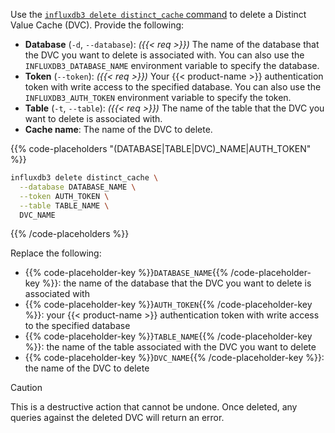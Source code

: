 
Use the [`influxdb3 delete distinct_cache` command](/influxdb3/version/reference/cli/influxdb3/delete/distinct_cache/)
to delete a Distinct Value Cache (DVC). Provide the following:

- **Database** (`-d`, `--database`): _({{< req >}})_ The name of the database
  that the DVC you want to delete is associated with. You can also use the
  `INFLUXDB3_DATABASE_NAME` environment variable to specify the database.
- **Token** (`--token`): _({{< req >}})_ Your {{< product-name >}}
  authentication token with write access to the specified database.
  You can also use the `INFLUXDB3_AUTH_TOKEN` environment variable to specify
  the token.
- **Table** (`-t`, `--table`): _({{< req >}})_ The name of the table that the
  DVC you want to delete is associated with.
- **Cache name**: The name of the DVC to delete.

{{% code-placeholders "(DATABASE|TABLE|DVC)_NAME|AUTH_TOKEN" %}}
```bash
influxdb3 delete distinct_cache \
  --database DATABASE_NAME \
  --token AUTH_TOKEN \
  --table TABLE_NAME \
  DVC_NAME
```
{{% /code-placeholders %}}

Replace the following:

- {{% code-placeholder-key %}}`DATABASE_NAME`{{% /code-placeholder-key %}}:
  the name of the database that the DVC you want to delete is associated with
- {{% code-placeholder-key %}}`AUTH_TOKEN`{{% /code-placeholder-key %}}:
  your {{< product-name >}} authentication token with write access to the
  specified database
- {{% code-placeholder-key %}}`TABLE_NAME`{{% /code-placeholder-key %}}:
  the name of the table associated with the DVC you want to delete
- {{% code-placeholder-key %}}`DVC_NAME`{{% /code-placeholder-key %}}:
  the name of the DVC to delete

> [!Caution]
> This is a destructive action that cannot be undone. Once deleted, any queries
> against the deleted DVC will return an error.
